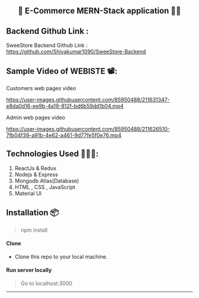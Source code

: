 <h2 align="center">🛒 E-Commerce MERN-Stack application 👨‍💻</h2>

## Backend Github Link :
SweeStore Backend Github Link : https://github.com/Shivakumar1090/SweeStore-Backend

## Sample Video of WEBISTE  📽️:


<p>Customers web pages video </p>

https://user-images.githubusercontent.com/85950488/211631347-e8da0d16-ee9b-4a19-812f-bd6b59dd1b04.mp4

<p>Admin web pages video </p>

https://user-images.githubusercontent.com/85950488/211626510-7fb04f39-a91b-4e62-a461-9d77fe5f0e76.mp4


## Technologies Used 👨🏽‍💻:
1. ReactJs & Redux
2. Nodejs & Express
3. Mongodb Atlas(Database)
4. HTML , CSS , JavaScript
5. Material UI

## Installation 📦

>npm install 

#### Clone

- Clone this repo to your local machine.

#### Run server locally

> Go to localhost:3000

----
